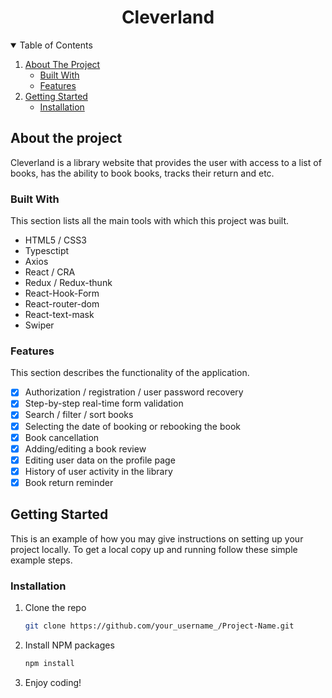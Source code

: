 <h1 align="center">Cleverland</h1>

<details open="open">
  <summary>Table of Contents</summary>
  <ol>
    <li>
      <a href="#about-the-project">About The Project</a>
      <ul>
        <li><a href="#built-with">Built With</a></li>
        <li><a href="#features">Features</a></li>
      </ul>
    </li>
    <li>
      <a href="#getting-started">Getting Started</a>
      <ul>
        <li><a href="#installation">Installation</a></li>
      </ul>
    </li>
  </ol>
</details>

## About the project

Cleverland is a library website that provides the user with access to a list of books, has the ability to book books, tracks their return and etc.

### Built With

This section lists all the main tools with which this project was built.

- HTML5 / CSS3
- Typesctipt
- Axios
- React / CRA
- Redux / Redux-thunk
- React-Hook-Form
- React-router-dom
- React-text-mask
- Swiper

### Features

This section describes the functionality of the application.

- [x] Authorization / registration / user password recovery
- [x] Step-by-step real-time form validation
- [x] Search / filter / sort books
- [x] Selecting the date of booking or rebooking the book
- [x] Book cancellation
- [x] Adding/editing a book review
- [x] Editing user data on the profile page
- [x] History of user activity in the library
- [x] Book return reminder

## Getting Started

This is an example of how you may give instructions on setting up your project locally. To get a local copy up and running follow these simple example steps.

### Installation

1. Clone the repo
   ```sh
   git clone https://github.com/your_username_/Project-Name.git
   ```
2. Install NPM packages
   ```sh
   npm install
   ```
3. Enjoy coding!
